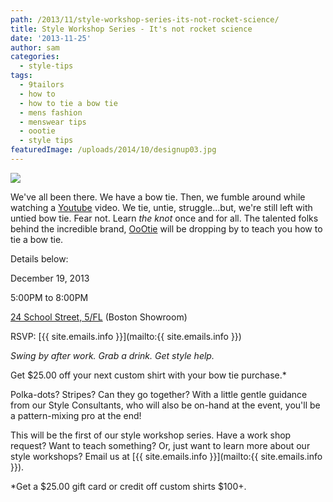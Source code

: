 ```yaml
---
path: /2013/11/style-workshop-series-its-not-rocket-science/
title: Style Workshop Series - It's not rocket science
date: '2013-11-25'
author: sam
categories:
  - style-tips
tags:
  - 9tailors
  - how to
  - how to tie a bow tie
  - mens fashion
  - menswear tips
  - oootie
  - style tips
featuredImage: /uploads/2014/10/designup03.jpg
---
```

[![](http://1.bp.blogspot.com/-hNctq_7ZNms/UrDS_OzDdkI/AAAAAAAAS8Q/OgoO53I_LV8/s640/oootie_event_2013dec.jpg)](http://1.bp.blogspot.com/-hNctq_7ZNms/UrDS_OzDdkI/AAAAAAAAS8Q/OgoO53I_LV8/s1600/oootie_event_2013dec.jpg)

We've all been there. We have a bow tie. Then, we fumble around while watching a [Youtube](http://www.youtube.com/) video. We tie, untie, struggle...but, we're still left with untied bow tie. Fear not. Learn _the knot_ once and for all. The talented folks behind the incredible brand, [OoOtie](http://oootie.com/) will be dropping by to teach you how to tie a bow tie.

Details below:

December 19, 2013

5:00PM to 8:00PM

[24 School Street, 5/FL](https://maps.google.com/maps?q=24+School+Street,+boston,+ma&hl=en&sll=42.392847,-71.173038&sspn=0.011505,0.022724&hnear=24+School+St,+Boston,+Massachusetts+02108&t=m&z=16) (Boston Showroom)

RSVP: [{{ site.emails.info }}](mailto:{{ site.emails.info }})

_Swing by after work. Grab a drink. Get style help._ 

Get $25.00 off your next custom shirt with your bow tie purchase.\*

Polka-dots? Stripes? Can they go together? With a little gentle guidance from our Style Consultants, who will also be on-hand at the event, you'll be a pattern-mixing pro at the end!

This will be the first of our style workshop series. Have a work shop request? Want to teach something? Or, just want to learn more about our style workshops? Email us at [{{ site.emails.info }}](mailto:{{ site.emails.info }}).

\*Get a $25.00 gift card or credit off custom shirts $100+.